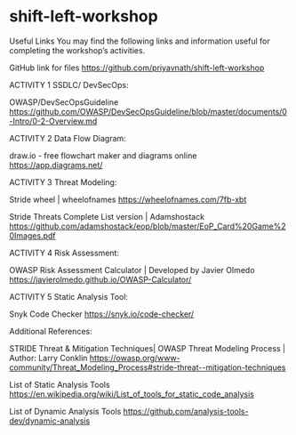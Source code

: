 # shift-left-workshop
Useful Links
You may find the following links and information useful for completing the workshop’s activities. 

GitHub link for files
https://github.com/priyavnath/shift-left-workshop

ACTIVITY 1 SSDLC/ DevSecOps:

OWASP/DevSecOpsGuideline
https://github.com/OWASP/DevSecOpsGuideline/blob/master/documents/0-Intro/0-2-Overview.md

ACTIVITY 2 Data Flow Diagram: 

draw.io - free flowchart maker and diagrams online
https://app.diagrams.net/

ACTIVITY 3 Threat Modeling: 

Stride wheel | wheelofnames
https://wheelofnames.com/7fb-xbt

Stride Threats Complete List version |  Adamshostack
https://github.com/adamshostack/eop/blob/master/EoP_Card%20Game%20Images.pdf



ACTIVITY 4 Risk Assessment: 

OWASP Risk Assessment Calculator  | Developed by Javier Olmedo
https://javierolmedo.github.io/OWASP-Calculator/

ACTIVITY 5 Static Analysis Tool: 

Snyk Code Checker 
https://snyk.io/code-checker/

Additional References: 

STRIDE Threat & Mitigation Techniques| OWASP Threat Modeling Process | Author: Larry Conklin
https://owasp.org/www-community/Threat_Modeling_Process#stride-threat--mitigation-techniques

List of Static Analysis Tools https://en.wikipedia.org/wiki/List_of_tools_for_static_code_analysis

List of Dynamic Analysis Tools
https://github.com/analysis-tools-dev/dynamic-analysis


